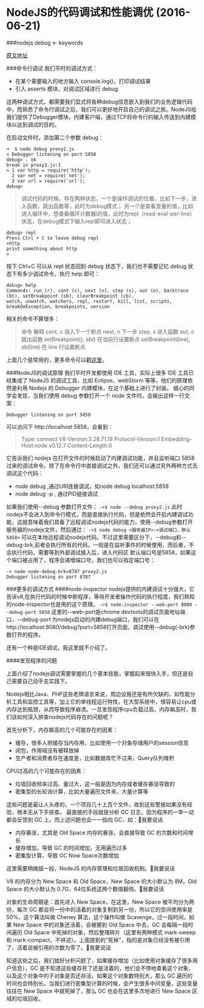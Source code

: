 # NodeJS的代码调试和性能调优  (2016-06-21)

###nodejs debug <- keywords

[原文地址](https://nodejs.org/api/debugger.html#debugger_commands_reference/)

###命令行调试
我们平时的调试方式：

* 在某个需要输入的地方输入 console.log()，打印调试结果
* 引入 asserts 模块，对调试区域进行 debug

这两种调试方式，都需要我们显式将各种debug信息嵌入到我们的业务逻辑代码中，而熟悉了命令行调试之后，我们可以更好地开启自己的调试之旅。NodeJS给我们提供了Debugger模块，内建客户端，通过TCP将命令行的输入传送到内建模块以达到调试的目的。

在启动文件时，添加第二个参数 debug：  
```
➜  $ node debug proxy2.js
< Debugger listening on port 5858
debug> . ok
break in proxy2.js:1
> 1 var http = require('http');
  2 var net = require('net');
  3 var url = require('url');
debug>
```

>调试代码的时候，存在两种状态，一个是操作调试的位置，比如下一步，进入函数，跳出函数等，此时为debug模式；
>另一个是查看变量的值，比如进入循环中，想查看循环计数器i的值，此时为repl（read-eval-per-line）状态，在debug模式下输入repl即可进入状态；  

```
debug> repl
Press Ctrl + C to leave debug repl
>http
print something about http
>
```
按下 Ctrl+C 可以从 repl 状态回到 debug 状态下，我们也不需要记忆 debug 状态下有多少调试命令，执行 help 即可：
```
debug> help
Commands: run (r), cont (c), next (n), step (s), out (o), backtrace (bt), setBreakpoint (sb), clearBreakpoint (cb),
watch, unwatch, watchers, repl, restart, kill, list, scripts, breakOnException, breakpoints, version
```
相关的命令不算很多：

>命令  解释
>cont, c 进入下一个断点
>next, n 下一步
>step, s 进入函数
>out, o  跳出函数
>setBreakpoint(), sb() 在当前行设置断点
>setBreakpoint(line), sb(line) 在 line 行设置断点

上面几个是常用的，更多命令可以戳[这里](https://nodejs.org/api/debugger.html#debugger_commands_reference)。

###NodeJS的调试原理
我们平时开发都使用 IDE 工具，实际上很多 IDE 工具已经集成了 NodeJS 的调试工具，比如 Eclipse、webStorm 等等，他们的原理依然是利用 Nodejs 的 Debugger 内建模块，在这个基础上进行了封装。
细心的同学会发现，当我们使用 debug 参数打开一个 node 文件时，会输出这样一行文案：
```
Debugger listening on port 5858
```
可以访问下 http://localhost:5858，会看到：
>Type: connect
>V8-Version:3.28.71.19
>Protocol-Version:1
>Embedding-Host:node v0.12.7
>Content-Length:0

它告诉我们 nodejs 在打开文件的时候启动了内建调试功能，并且监听端口 5858 过来的调试命令。除了在命令行中直接调试之外，我们还可以通过另外两种方式去调试这个代码：

* node debug <URL>,通过URI连接调试，如node debug localhost:5858
* node debug -p <pid>, 通过PID链接调试

如果我们使用--debug 参数打开文件：
```->$ node --debug proxy2.js```
此时nodejs不会进入到命令行模式，而是直接执行代码，但是依然会开启内建调试功能，这就意味着我们具备了远程调试nodejs代码的能力，使用--debug参数打开服务器的nodejs文件，然后通过：
```->$ node debug <服务器IP>:<调试端口，默认5858>```
可以在本地远程调试nodejs代码。不过这里需要区分下，--debug和--debug-brk,前者会执行所有的代码，一般是在监听事件的时候使用，而后者，不会执行代码，需要等到外部调试接入后，进入代码区
默认端口号是5858，如果这个端口被占用了，程序会递增端口号，我们也可以指定端口号：
```
-> node node-debug-brk=8787 proxy2.js
Debugger listening on port 8787
```

###更多的调试方式
####node-inspector
nodejs提供的内建调试十分强大，它告诉v8,在执行代码的时候中断程序，等待开发者操作代码的执行程度，我们熟知的node-inspector也是用的这个原理。
```->$ node-inspector --web-port 8080 --debug-port 5858```
这里的--web-port是chrome devtools的调试页面地址端口，--debug-port 为nodejs启动的内建debug端口，我们可以在http://localhost:8080/debug?port=5858打开页面，调试使用--debug(-brk)参数打开的程序。

还有一个种是IDE调试，我这里就不介绍了。


####发现程序的问题

上面介绍了nodejs调试需要掌握的几个基本技能，掌握起来很快入手，但还是自己需要自己动手去实践下。

Nodejs相比Java、PHP这些老牌语言来说，周边设施还是有所欠缺的，如性能分析工具和监控工具等，加上它的单线程运行特性，在大型系统中，很容易让cpu或内存达到瓶颈，从而导致程序崩溃。一旦发现程序cpu负载过高，内存飙高时，我们该如何深入排查nodejs代码存在的问题呢？

首先分析下，内存飙高的几个可能存在的因素：

* 缓存，很多人把缓存当内存用，比如使用一个对象存储用户的session信息
* 闭包，作用域没有被释放掉
* 生产者和消费者存在速度差，比如数据库忙不过来，Query队列堆积


CPU过高的几个可能存在的因素：

* 垃圾回收频率过高、量过大，这一般是因为内存或者缓存暴涨导致的
* 密集型的长轮询计算，比如大量遍历文件夹、大量计算等

这些问题是最让人头疼的，一个项目几十上百个文件，收到这些警报如果没有经验，根本无从下手排查。
最直接的手段就是分析 GC 日志，因为程序的一举一动都会反馈到 GC 上，而上述问题也会一一指向 GC，如：我要说话

* 内存暴涨，尤其是 Old Space 内存的暴涨，会直接导致 GC 的次数和时间增长
* 缓存增加，导致 GC 的时间增加，无用遍历过多
* 密集型计算，导致 GC Now Space次数增加

这里需要稍微插一段，NodeJS 的内存管理和垃圾回收机制。我要说话

V8 的内存分为 New Space 和 Old Space，New Space 的大小默认为 8M，Old Space 的大小默认为 0.7G，64位系统这两个数值翻倍。我要说话

对象的生命周期是：首先进入 New Space，在这里，New Space 被平均分为两份，每次 GC 都会将一份中的活着的对象复制到另一份，所以它的空间使用率是 50%，这个算法叫做 Cheney 算法，这个操作叫做 Scavenge。过一段时间，如果 New Space 中的对象还活着，会被挪到 Old Space 中去，GC 会每隔一段时间遍历 Old Space 中死掉的对象，然后整理碎片（这里有两种模式 mark-sweep 和 mark-compact，不祥述）。上面提到的”死掉“，指的是对象已经没有被引用了，活着说被引用的次数为零了。我要说话

知道这些之后，我们就好分析问题了，如果缓存增加（比如使用对象缓存了很多用户信息），GC 是不知道这些缓存死了还是活着的，他们会不停地查看这个对象，以及这个对象中的子对象是否还存活，如果这个对象数特别大，那么 GC 遍历的时间也会特别长。当我们进行密集型计算的时候，会产生很多中间变量，这些变量往往在 New Space 中就死掉了，那么 GC 也会在这里多次地进行 New Space 区域的垃圾回收。






